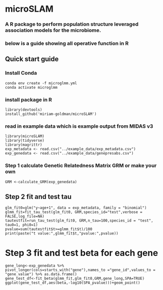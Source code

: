 # microSLAM
### A R package to perform population structure leveraged association models for the microbiome.
### below is a guide showing all operative function in R
## Quick start guide
### Install Conda
```
conda env create -f microglmm.yml
conda activate microglmm
```
### install package in R
```
library(devtools)
install_github('miriam-goldman/microSLAM')
```
### read in example data which is example output from MIDAS v3
```
library(microSLAM)
library(tidyverse)
library(magrittr)
exp_metadata <- read.csv("../example_data/exp_metadata.csv")
exp_genedata <- read.csv("../example_data/genepresabs.csv")
```
### Step 1 calculate Genetic Relatedness Matrix GRM or make your own
```
GRM <-calculate_GRM(exp_genedata)
```

## Step 2 fit and test tau

```
glm_fit0=glm("y~age+1", data = exp_metadata, family = "binomial")
glmm_fit=fit_tau_test(glm_fit0, GRM,species_id="test",verbose = FALSE,log_file=NA)
tautestfit=run_tau_test(glm_fit0, GRM,n_tau=100,species_id = "test", tau0=1, phi0=1)
pvalue=sum(tautestfit$t>=glmm_fit$t)/100
print(paste("t value:",glmm_fit$t,"pvalue:",pvalue))
```

# Step 3 fit and test beta for each gene

```
gene_long<-exp_genedata %>% pivot_longer(cols=starts_with("gene"),names_to ="gene_id",values_to = "gene_value") %>% as.data.frame()
gene_test_df<-fit_beta(glmm_fit,glm_fit0,GRM,gene_long,SPA=TRUE)
ggplot(gene_test_df,aes(beta,-log10(SPA_pvalue)))+geom_point()
```
